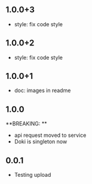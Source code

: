 ## 1.0.0+3
- style: fix code style
## 1.0.0+2
- style: fix code style

## 1.0.0+1
- doc: images in readme

## 1.0.0
**BREAKING: **
  * api request moved to service
  * Doki is singleton now

## 0.0.1
* Testing upload
